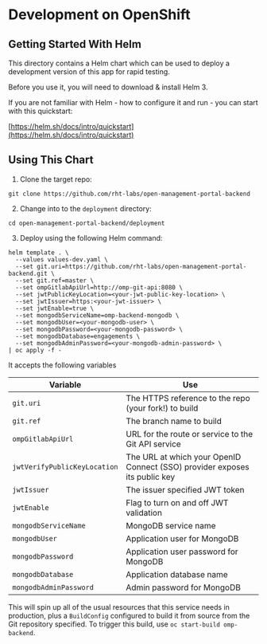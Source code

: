 # Development on OpenShift

## Getting Started With Helm

This directory contains a Helm chart which can be used to deploy a development version of this app for rapid testing.

Before you use it, you will need to download & install Helm 3.

If you are not familiar with Helm - how to configure it and run - you can start with this quickstart:

[https://helm.sh/docs/intro/quickstart](https://helm.sh/docs/intro/quickstart)

## Using This Chart

1. Clone the target repo:

```
git clone https://github.com/rht-labs/open-management-portal-backend
```

2. Change into to the `deployment` directory:

```
cd open-management-portal-backend/deployment
```

3. Deploy using the following Helm command:

```shell script
helm template . \
  --values values-dev.yaml \
  --set git.uri=https://github.com/rht-labs/open-management-portal-backend.git \
  --set git.ref=master \
  --set ompGitlabApiUrl=http://omp-git-api:8080 \
  --set jwtPublicKeyLocation=<your-jwt-public-key-location> \
  --set jwtIssuer=https:<your-jwt-issuer> \
  --set jwtEnable=true \
  --set mongodbServiceName=omp-backend-mongodb \
  --set mongodbUser=<your-mongodb-user> \
  --set mongodbPassword=<your-mongodb-password> \
  --set mongodbDatabase=engagements \
  --set mongodbAdminPassword=<your-mongodb-admin-password> \
| oc apply -f -
```

It accepts the following variables

| Variable  | Use  |
|---|---|
| `git.uri`  | The HTTPS reference to the repo (your fork!) to build  |
| `git.ref`  | The branch name to build  |
| `ompGitlabApiUrl`  | URL for the route or service to the Git API service  |
| `jwtVerifyPublicKeyLocation`  | The URL at which your OpenID Connect (SSO) provider exposes its public key  |
| `jwtIssuer`  | The issuer specified JWT token|
| `jwtEnable`  | Flag to turn on and off JWT validation  |
| `mongodbServiceName` | MongoDB service name |
| `mongodbUser` | Application user for MongoDB |
| `mongodbPassword` | Application user password for MongoDB |
| `mongodbDatabase` | Application database name |
| `mongodbAdminPassword` | Admin password for MongoDB |

This will spin up all of the usual resources that this service needs in production, plus a `BuildConfig` configured to build it from source from the Git repository specified. To trigger this build, use `oc start-build omp-backend`.
